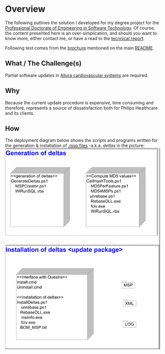# Overview
The following outlines the solution I developed for my degree project for the [Professional Doctorate of Engineering in Software Technology][dip]. Of course, the content presented here is an over-simplication, and should you want to know more, either contact me, or have a read to the [tecnnical report][tr].

[tr]: https://tue.on.worldcat.org/oclc/657966320

[dip]: https://www.4tu.nl/sai/en/programmes-and-tracks/st/

Following text comes from the [brochure][bc] mentioned on the main [README][m_rd].

[m_rd]:https://github.com/omendezmorales/Theses_code/blob/master/README.md
[bc]:https://github.com/omendezmorales/Theses_code/blob/master/pdeng/Project%20booklet%202009.pdf

##  What / The Challenge(s)
Partial software updates in [Allura cardiovascular systems][Allura] are required.
##  Why
Because the current update procedure is expensive, time consuming and therefore, represents a source of dissatisfaction both for Philips Healthcare and its clients.
##  How
The deployment diagram below shows the scripts and programs written for the generation & installation of [.msp files][msp] -a.k.a. *deltas* in the picture:
![.](https://github.com/omendezmorales/Theses_code/blob/master/pdeng/DeploymentView.png)

[msp]:https://fileinfo.com/extension/msp
[Allura]:https://www.usa.philips.com/healthcare/product/HC722029CA/allura-xper-fd20-10-biplane-cardiovascular-x-ray-system
